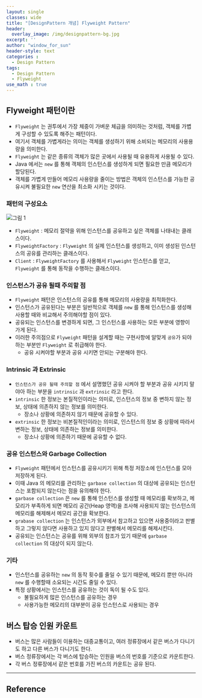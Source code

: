 ```yaml
--- 
layout: single
classes: wide
title: "[DesignPattern 개념] Flyweight Pattern"
header:
  overlay_image: /img/designpattern-bg.jpg
excerpt: ''
author: "window_for_sun"
header-style: text
categories :
  - Design Pattern
tags:
  - Design Pattern
  - Flyweight
use_math : true
---  
```


## Flyweight 패턴이란
- `Flyweight` 는 권투에서 가장 체중이 가벼운 체급을 의미하는 것처럼, 객체를 가볍게 구성할 수 있도록 해주는 패턴이다.
- 여기서 객체를 가볍게라는 의미는 객체를 생성하기 위해 소비되는 메모리의 사용용량을 의미한다.
- `Flyweight` 는 같은 종류의 객체가 많은 곳에서 사용될 때 유용하게 사용될 수 있다.
- Java 에서는 `new` 를 통해 객체의 인스턴스를 생성하게 되면 필요한 만큼 메모리가 할당된다.
- 객체를 가볍게 만들어 메모리 사용량을 줄이는 방법은 객체의 인스턴스를 가능한 공유시켜 불필요한 `new` 연산을 최소화 시키는 것이다.
 
### 패턴의 구성요소

![그림 1]({{site.baseurl}}/img/designpattern/2/concept_flyweight_1.png)

- `Flyweight` : 메모리 절약을 위해 인스턴스를 공유하고 싶은 객체를 나태내는 클래스이다.
- `FlyweightFactory` : `Flyweight` 의 실제 인스턴스를 생성하고, 이미 생성된 인스턴스의 공유를 관리하는 클래스이다.
- `Client` : `FlyweightFactory` 를 사용해서 `Flyweight` 인스턴스를 얻고, `Flyweight` 를 통해 동작을 수행하는 클래스이다.

### 인스턴스가 공유 될때 주의할 점
- `Flyweight` 패턴은 인스턴스의 공유를 통해 메모리의 사용량을 최적화한다.
- 인스턴스가 공유된다는 부분은 일반적으로 객체를 `new` 를 통해 인스턴스를 생성해 사용할 때와 비교해서 주의해야할 점이 있다.
- 공유되는 인스턴스를 변경하게 되면, 그 인스턴스를 사용하는 모든 부분에 영향이 가게 된다.
- 이러한 주의점으로 `Flyweight` 패턴을 설계할 때는 구현사항에 알맞게 `공유`가 되야하는 부분만 `Flyweight` 로 취급해야 한다.
	- 공유 시켜야할 부분과 공유 시키면 안되는 구분해야 한다.

### Intrinsic 과 Extrinsic
- `인스턴스가 공유 될때 주의할 점` 에서 설명했던 공유 시켜야 할 부분과 공유 시키지 말야아 하는 부분을 `intrinsic` 과 `extrinsic` 라고 한다.
- `intrinsic` 한 정보는 본질적인이라는 의미로, 인스턴스의 정보 중 변하지 않는 정보, 상태에 의존하지 않는 정보를 의미한다.
	- 장소나 상황에 의존하지 않기 때문에 공유할 수 있다.
- `extrinsic` 한 정보는 비본질적인이라는 의미로, 인스턴스의 정보 중 상황에 따라서 변하는 정보, 상태에 의존하는 정보를 의미한다.
	- 장소나 상황에 의존하기 때문에 공유할 수 없다.

### 공유 인스턴스와 Garbage Collection
- `Flyweight` 패턴에서 인스턴스를 공유시키기 위해 특정 저장소에 인스턴스를 모아 저장하게 된다.
- 이때 Java 의 메모리를 관리하는 `garbase collection` 의 대상에 공유되는 인스턴스는 포함되지 않는다는 점을 유의해야 한다.
- `garbase collection` 은 `new` 를 통해 인스턴스를 생성할 때 메모리를 확보하고, 메모리가 부족하게 되면 메모리 공간(Heap 영역)을 조사해 사용되지 않는 인스턴스의 메모리를 해제해서 메모리 공간을 확보한다.
- `grabase collection` 는 인스턴스가 외부에서 참고하고 있으면 사용중이라고 판별하고 그렇지 않다면 사용하고 있지 않다고 판별해서 메모리를 해제시킨다.
- 공유되는 인스턴스는 공유를 위해 외부의 참조가 있기 때문에 `garbase collection` 의 대상이 되지 않는다.

### 기타
- 인스턴스를 공유하는 `new` 의 동작 횟수를 줄일 수 있기 때문에, 메모리 뿐만 아니라 `new` 를 수행할때 소요되는 시간도 줄일 수 있다.
- 특정 상황에서는 인스턴스를 공유하는 것이 독이 될 수도 있다.
	- 불필요하게 많은 인스턴스를 공유하는 경우
	- 사용가능한 메모리의 대부분이 공유 인스턴스로 사용되는 경우

## 버스 탑승 인원 카운트
- 버스는 많은 사람들이 이용하는 대중교통이고, 여러 정류장에서 같은 버스가 다니기도 하고 다른 버스가 다니기도 한다.
- 버스 정류장에서는 각 버스에 탑승하는 인원을 버스의 번호를 기준으로 카운트한다.
- 각 버스 정류장에서 같은 번호를 가진 버스의 카운트는 공유 된다.




---
## Reference

	